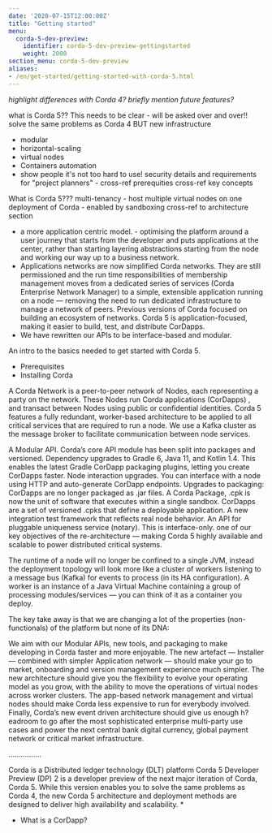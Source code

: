 ```yaml
---
date: '2020-07-15T12:00:00Z'
title: "Getting started"
menu:
  corda-5-dev-preview:
    identifier: corda-5-dev-preview-gettingstarted
    weight: 2000
section_menu: corda-5-dev-preview
aliases:
- /en/get-started/getting-started-with-corda-5.html
---
```


*highlight differences with Corda 4? briefly mention future features?*

what is Corda 5?? This needs to be clear - will be asked over and over!!
solve the same problems as Corda 4 BUT new infrastructure
- modular
- horizontal-scaling
- virtual nodes
- Containers automation
- show people it's not too hard to use!
security details and requirements for "project planners" - cross-ref prerequities
cross-ref key concepts

What is Corda 5???
multi-tenancy - host multiple virtual nodes on one deployment of Corda - enabled by sandboxing
cross-ref to architecture section
* a more application centric model. - optimising the platform around a user journey that starts from the developer and puts applications at the center, rather than starting layering abstractions starting from the node and working our way up to a business network.
* Applications networks are now simplified Corda networks. They are still permissioned and the run time responsibilities of membership management moves from a dedicated series of services (Corda Enterprise Network Manager) to a simple, extensible application running on a node — removing the need to run dedicated infrastructure to manage a network of peers. Previous versions of Corda focused on building an ecosystem of networks. Corda 5 is application-focused, making it easier to build, test, and distribute CorDapps.
* We have rewritten our APIs to be interface-based and modular.

An intro to the basics needed to get started with Corda 5.
* Prerequisites
* Installing Corda

A Corda Network is a peer-to-peer network of Nodes, each representing a party on the network. These Nodes run Corda applications (CorDapps) , and transact between Nodes using public or confidential identities.
Corda 5 features a fully redundant, worker-based architecture to be applied to all critical services that are required to run a node. We use a Kafka cluster as the message broker to facilitate communication between node services.


A Modular API. Corda’s core API module has been split into packages and versioned.
Dependency upgrades to Gradle 6, Java 11, and Kotlin 1.4. This enables the latest Gradle CorDapp packaging plugins, letting you create CorDapps faster.
Node interaction upgrades. You can interface with a node using HTTP and auto-generate CorDapp endpoints.
Upgrades to packaging:
CorDapps are no longer packaged as .jar files.
A Corda Package, .cpk is now the unit of software that executes within a single sandbox.
CorDapps are a set of versioned .cpks that define a deployable application.
A new integration test framework that reflects real node behavior.
An API for pluggable uniqueness service (notary). This is interface-only.
 one of our key objectives of the re-architecture — making Corda 5 highly available and scalable to power distributed critical systems.

The runtime of a node will no longer be confined to a single JVM, instead the deployment topology will look more like a cluster of workers listening to a message bus (Kafka) for events to process (in its HA configuration). A worker is an instance of a Java Virtual Machine containing a group of processing modules/services — you can think of it as a container you deploy.

The key take away is that we are changing a lot of the properties (non-functionals) of the platform but none of its DNA:

We aim with our Modular APIs, new tools, and packaging to make developing in Corda faster and more enjoyable.
The new artefact — Installer — combined with simpler Application network — should make your go to market, onboarding and version management experience much simpler.
The new architecture should give you the flexibility to evolve your operating model as you grow, with the ability to move the operations of virtual nodes across worker clusters.
The app-based network management and virtual nodes should make Corda less expensive to run for everybody involved.
Finally, Corda’s new event driven architecture should give us enough h?eadroom to go after the most sophisticated enterprise multi-party use cases and power the next central bank digital currency, global payment network or critical market infrastructure.



................

Corda is a Distributed ledger technology (DLT) platform
Corda 5 Developer Preview (DP) 2 is a developer preview of the next major iteration of Corda, Corda 5. While this version enables you to solve the same problems as Corda 4, the new Corda 5 architecture and deployment methods are designed to deliver high availability and scalability.
*
* What is a CorDapp?
